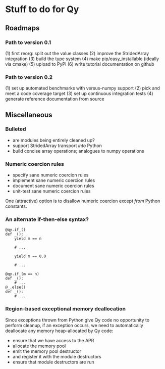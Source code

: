 Stuff to do for Qy
==================

Roadmaps
--------

### Path to version 0.1

(1) first reorg: split out the value classes
(2) improve the StridedArray integration
(3) build the type system
(4) make pip/easy\_installable (ideally via cmake)
(5) upload to PyPI
(6) write tutorial documentation on github

### Path to version 0.2

(1) set up automated benchmarks with versus-numpy support
(2) pick and meet a code coverage target
(3) set up continuous integration tests
(4) generate reference documentation from source

Miscellaneous
-------------

### Bulleted

* are modules being entirely cleaned up?
* support StridedArray transport *into* Python
* build concise array operations; analogues to numpy operations

### Numeric coercion rules

* specify sane numeric coercion rules
* implement sane numeric coercion rules
* document sane numeric coercion rules
* unit-test sane numeric coercion rules

One (attractive) option is to disallow numeric coercion except *from* Python
constants.

### An alternate if-then-else syntax?

    @qy.if_()
    def _():
        yield m == n

        # ...

        yield m == 0.0

        # ...

    @qy.if_(m == n)
    def _():
        # ...
    @_.else()
    def _():
        # ...

### Region-based exceptional memory deallocation

Since exceptions thrown from Python give Qy code no opportunity to perform
cleanup, if an exception occurs, we need to automatically deallocate any memory
heap-allocated by Qy code:

* ensure that we have access to the APR
* allocate the memory pool
* emit the memory pool destructor
* and register it with the module destructors
* ensure that module destructors are run

